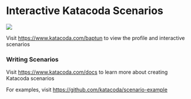 # Interactive Katacoda Scenarios

[![](http://shields.katacoda.com/katacoda/baptun/count.svg)](https://www.katacoda.com/baptun "Get your profile on Katacoda.com")

Visit https://www.katacoda.com/baptun to view the profile and interactive scenarios

### Writing Scenarios
Visit https://www.katacoda.com/docs to learn more about creating Katacoda scenarios

For examples, visit https://github.com/katacoda/scenario-example
